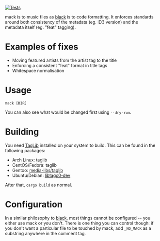 [![Tests](https://img.shields.io/travis/cdown/mack/master.svg)](https://travis-ci.org/cdown/mack)

mack is to music files as [black][black] is to code formatting. It enforces
standards around both consistency of the metadata (eg. ID3 version) and the
metadata itself (eg. "feat" tagging).

# Examples of fixes

- Moving featured artists from the artist tag to the title
- Enforcing a consistent "feat" format in title tags
- Whitespace normalisation

# Usage

    mack [DIR]

You can also see what would be changed first using `--dry-run`.

# Building

You need [TagLib](http://taglib.org/) installed on your system to build. This
can be found in the following packages:

- Arch Linux: [taglib](https://www.archlinux.org/packages/extra/x86_64/taglib/)
- CentOS/Fedora: taglib
- Gentoo: [media-libs/taglib](https://packages.gentoo.org/packages/media-libs/taglib)
- Ubuntu/Debian: [libtagc0-dev](https://packages.debian.org/search?searchon=names&keywords=libtagc0-dev)


After that, `cargo build` as normal.

# Configuration

In a similar philosophy to [black][black], most things cannot be configured --
you either use mack or you don't. There is one thing you can control though: if
you don't want a particular file to be touched by mack, add `_NO_MACK` as a
substring anywhere in the comment tag.

[black]: https://github.com/ambv/black

